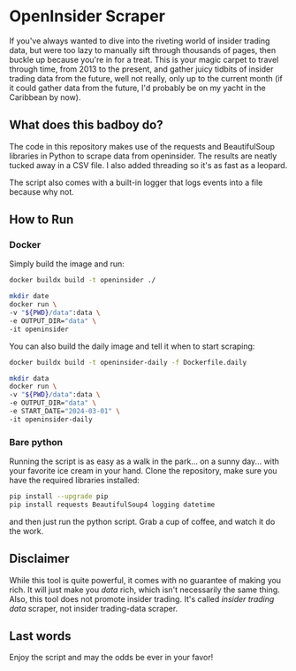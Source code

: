 # OpenInsider Scraper

If you've always wanted to dive into the riveting world of insider trading data, but were too lazy to manually sift through thousands of pages, then buckle up because you're in for a treat. This is your magic carpet to travel through time, from 2013 to the present, and gather juicy tidbits of insider trading data from the future, well not really, only up to the current month (if it could gather data from the future, I'd probably be on my yacht in the Caribbean by now). 

## What does this badboy do?

The code in this repository makes use of the requests and BeautifulSoup libraries in Python to scrape data from openinsider. The results are neatly tucked away in a CSV file. I also added threading so it's as fast as a leopard.

The script also comes with a built-in logger that logs events into a file because why not.

## How to Run

### Docker

Simply build the image and run:

```bash
docker buildx build -t openinsider ./
```

```bash
mkdir date
docker run \
-v "${PWD}/data":data \
-e OUTPUT_DIR="data" \
-it openinsider
```

You can also build the daily image and tell it when to start scraping:
```bash
docker buildx build -t openinsider-daily -f Dockerfile.daily
```

```bash
mkdir data
docker run \
-v "${PWD}/data":data \
-e OUTPUT_DIR="data" \
-e START_DATE="2024-03-01" \
-it openinsider-daily
```

### Bare python

Running the script is as easy as a walk in the park... on a sunny day... with your favorite ice cream in your hand. Clone the repository, make sure you have the required libraries installed:
```bash
pip install --upgrade pip
pip install requests BeautifulSoup4 logging datetime
```
and then just run the python script. Grab a cup of coffee, and watch it do the work. 

## Disclaimer

While this tool is quite powerful, it comes with no guarantee of making you rich. It will just make you *data* rich, which isn't necessarily the same thing. Also, this tool does not promote insider trading. It's called *insider trading data* scraper, not insider trading-data scraper.

## Last words

Enjoy the script and may the odds be ever in your favor!

